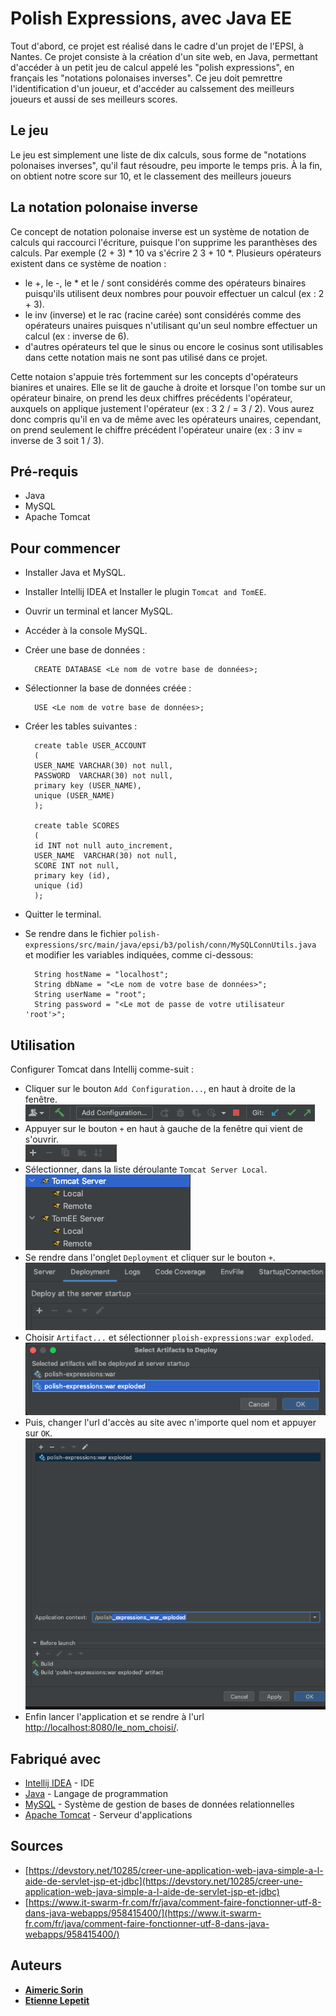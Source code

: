 # Polish Expressions, avec Java EE

Tout d'abord, ce projet est réalisé dans le cadre d'un projet de l'EPSI, à Nantes.
Ce projet consiste à la création d'un site web, en Java, permettant d'accéder à un petit jeu de calcul
appelé les "polish expressions", en français les "notations polonaises inverses". Ce jeu doit pemrettre
l'identification d'un joueur, et d'accéder au calssement des meilleurs joueurs et aussi de ses meilleurs scores.

## Le jeu

Le jeu est simplement une liste de dix calculs, sous forme de "notations polonaises inverses", qu'il faut résoudre, 
peu importe le temps pris. À la fin, on obtient notre score sur 10, et le classement des meilleurs joueurs

## La notation polonaise inverse

Ce concept de notation polonaise inverse est un système de notation de calculs qui raccourci l'écriture, puisque l'on supprime 
les paranthèses des calculs. Par exemple (2 + 3) * 10 va s'écrire 2 3 + 10 *. Plusieurs opérateurs existent dans ce système de 
noation :
- le +, le -, le * et le / sont considérés comme des opérateurs binaires puisqu'ils utilisent deux nombres pour pouvoir effectuer
  un calcul (ex : 2 + 3).
- le inv (inverse) et le rac (racine carée) sont considérés comme des opérateurs unaires puisques n'utilisant qu'un seul nombre effectuer
  un calcul (ex : inverse de 6).
- d'autres opérateurs tel que le sinus ou encore le cosinus sont utilisables dans cette notation mais ne sont pas utilisé dans ce projet.

Cette notaion s'appuie très fortemment sur les concepts d'opérateurs bianires et unaires. Elle se lit de gauche à droite et lorsque l'on tombe 
sur un opérateur binaire, on prend les deux chiffres précédents l'opérateur, auxquels on applique justement l'opérateur (ex : 3 2 / = 3 / 2). Vous aurez donc compris 
qu'il en va de même avec les opérateurs unaires, cependant, on prend seulement le chiffre précédent l'opérateur unaire (ex : 3 inv = inverse de 3 soit 1 / 3).

## Pré-requis

- Java
- MySQL
- Apache Tomcat

## Pour commencer

- Installer Java et MySQL.
- Installer Intellij IDEA et Installer le plugin `Tomcat and TomEE`.

- Ouvrir un terminal et lancer MySQL.
- Accéder à la console MySQL.
- Créer une base de données :


        CREATE DATABASE <Le nom de votre base de données>;

- Sélectionner la base de données créée :


        USE <Le nom de votre base de données>;


- Créer les tables suivantes :


        create table USER_ACCOUNT
        (
        USER_NAME VARCHAR(30) not null,
        PASSWORD  VARCHAR(30) not null,
        primary key (USER_NAME),
        unique (USER_NAME)
        );

        create table SCORES
        (
        id INT not null auto_increment,
        USER_NAME  VARCHAR(30) not null,
        SCORE INT not null,
        primary key (id),
        unique (id)
        );

- Quitter le terminal.
- Se rendre dans le fichier `polish-expressions/src/main/java/epsi/b3/polish/conn/MySQLConnUtils.java` et modifier les variables 
 indiquées, comme ci-dessous:


        String hostName = "localhost";
        String dbName = "<Le nom de votre base de données>";
        String userName = "root";
        String password = "<Le mot de passe de votre utilisateur 'root'>";

## Utilisation

Configurer Tomcat dans Intellij comme-suit : 

- Cliquer sur le bouton `Add Configuration...`, en haut à droite de la fenêtre.  
![configuration_button.png](assets/configuration_button.png)
- Appuyer sur le bouton `+` en haut à gauche de la fenêtre qui vient de s'ouvrir.  
![plus.png](assets/plus.png)
- Sélectionner, dans la liste déroulante `Tomcat Server Local`.  
![tomcat.png](assets/tomcat.png)
- Se rendre dans l'onglet `Deployment` et cliquer sur le bouton `+`.  
![deployement.png](assets/deployment.png)
- Choisir `Artifact...` et sélectionner `ploish-expressions:war exploded`.  
![war_exploded.png](assets/war_exploded.png)
- Puis, changer l'url d'accès au site avec n'importe quel nom et appuyer sur `OK`.   
![url_name.png](assets/url_name.png)
- Enfin lancer l'application et se rendre à l'url [http://localhost:8080/le_nom_choisi/](http://localhost:8080/le_nom_choisi/).  


## Fabriqué avec

* [Intellij IDEA](https://www.jetbrains.com/fr-fr/idea/) - IDE
* [Java](https://www.java.com/fr/) - Langage de programmation
* [MySQL](https://www.mysql.com/fr/) - Système de gestion de bases de données relationnelles
* [Apache Tomcat](http://tomcat.apache.org/) - Serveur d'applications

## Sources

* [https://devstory.net/10285/creer-une-application-web-java-simple-a-l-aide-de-servlet-jsp-et-jdbc](https://devstory.net/10285/creer-une-application-web-java-simple-a-l-aide-de-servlet-jsp-et-jdbc)
* [https://www.it-swarm-fr.com/fr/java/comment-faire-fonctionner-utf-8-dans-java-webapps/958415400/](https://www.it-swarm-fr.com/fr/java/comment-faire-fonctionner-utf-8-dans-java-webapps/958415400/)


## Auteurs
* **[Aimeric Sorin](https://github.com/EtienneLep)**
* **[Etienne Lepetit](https://github.com/aimeric-sr)**

